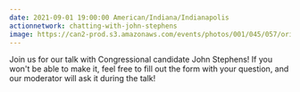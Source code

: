```yaml
---
date: 2021-09-01 19:00:00 American/Indiana/Indianapolis
actionnetwork: chatting-with-john-stephens
image: https://can2-prod.s3.amazonaws.com/events/photos/001/045/057/original/john-stephens.png
---
```


Join us for our talk with Congressional candidate John Stephens! If you won't be able to make it, feel free to fill out the form with your question, and our moderator will ask it during the talk!
